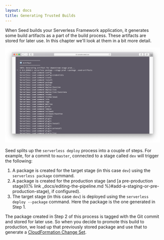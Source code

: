 ```yaml
---
layout: docs
title: Generating Trusted Builds
---
```


When Seed builds your Serverless Framework application, it generates some build artifacts as a part of the build process. These artifacts are stored for later use. In this chapter we'll look at them in a bit more detail.

![Build artifacts in Seed](/assets/docs/generating-trusted-builds/build-artifacts-in-seed.png)

Seed splits up the `serverless deploy` process into a couple of steps. For example, for a commit to `master`, connected to a stage called `dev` will trigger the following:

1. A package is created for the target stage (in this case `dev`) using the `serverless package` command.
2. A package is created for the production stage (and [a pre-production stage]({% link _docs/editing-the-pipeline.md %}#add-a-staging-or-pre-production-stage), if configured).
3. The target stage (in this case `dev`) is deployed using the `serverless deploy --package` command. Here the package is the one generated in Step 1.

The package created in Step 2 of this process is tagged with the Git commit and stored for later use. So when you decide to promote this build to production, we load up that previously stored package and use that to generate a [CloudFormation Change Set](https://aws.amazon.com/blogs/aws/new-change-sets-for-aws-cloudformation/).
